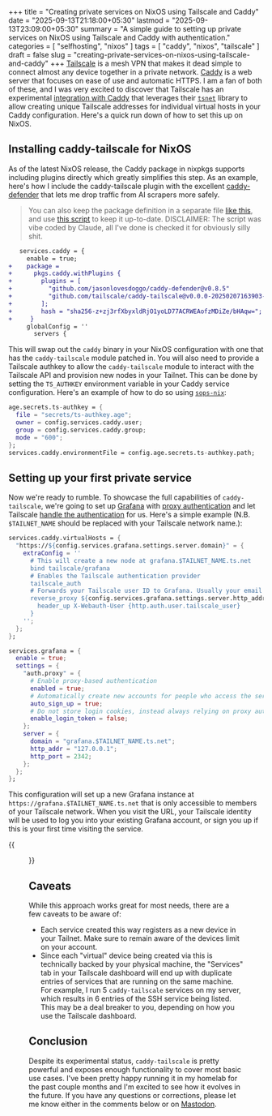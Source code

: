 +++
title = "Creating private services on NixOS using Tailscale and Caddy"
date = "2025-09-13T21:18:00+05:30"
lastmod = "2025-09-13T23:09:00+05:30"
summary = "A simple guide to setting up private services on NixOS using Tailscale and Caddy with authentication."
categories = [ "selfhosting", "nixos" ]
tags = [ "caddy", "nixos", "tailscale" ]
draft = false
slug = "creating-private-services-on-nixos-using-tailscale-and-caddy"
+++
[Tailscale](https://tailscale.com) is a mesh VPN that makes it dead simple to connect almost any device together in a private network. [Caddy](https://caddyserver.com) is a web server that focuses on ease of use and automatic HTTPS. I am a fan of both of these, and I was very excited to discover that Tailscale has an experimental [integration with Caddy](https://github.com/tailscale/caddy-tailscale) that leverages their [`tsnet`](https://tailscale.com/kb/1244/tsnet) library to allow creating unique Tailscale addresses for individual virtual hosts in your Caddy configuration. Here's a quick run down of how to set this up on NixOS.

## Installing caddy-tailscale for NixOS

As of the latest NixOS release, the Caddy package in nixpkgs supports including plugins directly which greatly simplifies this step. As an example, here's how I include the caddy-tailscale plugin with the excellent [caddy-defender](https://github.com/JasonLovesDoggo/caddy-defender) that lets me drop traffic from AI scrapers more safely.

> You can also keep the package definition in a separate file [like this](https://github.com/msfjarvis/dotfiles/blob/94b443ce6748a1897b7b839e1564eca34bfcbe3e/packages/caddy-with-plugins/default.nix), and use [this script](https://github.com/msfjarvis/dotfiles/blob/94b443ce6748a1897b7b839e1564eca34bfcbe3e/dev/caddy/update_caddy_plugins.py) to keep it up-to-date. DISCLAIMER: The script was vibe coded by Claude, all I've done is checked it for obviously silly shit.

```diff
   services.caddy = {
     enable = true;
+    package =
+      pkgs.caddy.withPlugins {
+        plugins = [
+          "github.com/jasonlovesdoggo/caddy-defender@v0.8.5"
+          "github.com/tailscale/caddy-tailscale@v0.0.0-20250207163903-69a970c84556"
+        ];
+        hash = "sha256-z+zj3rfXbyxldRjO1yoLD77ACRWEAofzMDiZe/bHAqw=";
+     }
     globalConfig = ''
       servers {
```

This will swap out the `caddy` binary in your NixOS configuration with one that has the `caddy-tailscale` module patched in. You will also need to provide a Tailscale authkey to allow the `caddy-tailscale` module to interact with the Tailscale API and provision new nodes in your Tailnet. This can be done by setting the `TS_AUTHKEY` environment variable in your Caddy service configuration. Here's an example of how to do so using [`sops-nix`](https://github.com/Mic92/sops-nix):

```nix
age.secrets.ts-authkey = {
  file = "secrets/ts-authkey.age";
  owner = config.services.caddy.user;
  group = config.services.caddy.group;
  mode = "600";
};
services.caddy.environmentFile = config.age.secrets.ts-authkey.path;
```

## Setting up your first private service

Now we're ready to rumble. To showcase the full capabilities of `caddy-tailscale`, we're going to set up [Grafana](https://grafana.com) with [proxy authentication](https://grafana.com/docs/grafana/latest/setup-grafana/configure-security/configure-authentication/auth-proxy/) and let Tailscale [handle the authentication](https://github.com/tailscale/caddy-tailscale?tab=readme-ov-file#authentication-provider) for us. Here's a simple example (N.B. `$TAILNET_NAME` should be replaced with your Tailscale network name.):

```nix
services.caddy.virtualHosts = {
  "https://${config.services.grafana.settings.server.domain}" = {
    extraConfig = ''
      # This will create a new node at grafana.$TAILNET_NAME.ts.net
      bind tailscale/grafana
      # Enables the Tailscale authentication provider
      tailscale_auth
      # Forwards your Tailscale user ID to Grafana. Usually your email address.
      reverse_proxy ${config.services.grafana.settings.server.http_addr}:${toString config.services.grafana.settings.server.http_port} {
        header_up X-Webauth-User {http.auth.user.tailscale_user}
      }
    '';
  };
};

services.grafana = {
  enable = true;
  settings = {
    "auth.proxy" = {
      # Enable proxy-based authentication
      enabled = true;
      # Automatically create new accounts for people who access the service
      auto_sign_up = true;
      # Do not store login cookies, instead always relying on proxy authentication
      enable_login_token = false;
    };
    server = {
      domain = "grafana.$TAILNET_NAME.ts.net";
      http_addr = "127.0.0.1";
      http_port = 2342;
    };
  };
};
```

This configuration will set up a new Grafana instance at `https://grafana.$TAILNET_NAME.ts.net` that is only accessible to members of your Tailscale network. When you visit the URL, your Tailscale identity will be used to log you into your existing Grafana account, or sign you up if this is your first time visiting the service.

{{<figure src="grafana-profile.webp" alt="The profile page on Grafana, showing the name, email and username fields with an additional 'synced via auth proxy' label next to them. The email and username have been blurred out to redact them for privacy reasons" title="Grafana profile showing that user identification is being done via the Tailscale proxy" loading="lazy">}}

## Caveats

While this approach works great for most needs, there are a few caveats to be aware of:

- Each service created this way registers as a new device in your Tailnet. Make sure to remain aware of the devices limit on your account.
- Since each "virtual" device being created via this is technically backed by your physical machine, the "Services" tab in your Tailscale dashboard will end up with duplicate entries of services that are running on the same machine. For example, I run 5 `caddy-tailscale` services on my server, which results in 6 entries of the SSH service being listed. This may be a deal breaker to you, depending on how you use the Tailscale dashboard.

## Conclusion

Despite its experimental status, `caddy-tailscale` is pretty powerful and exposes enough functionality to cover most basic use cases. I've been pretty happy running it in my homelab for the past couple months and I'm excited to see how it evolves in the future. If you have any questions or corrections, please let me know either in the comments below or on [Mastodon](https://androiddev.social/@msfjarvis).
